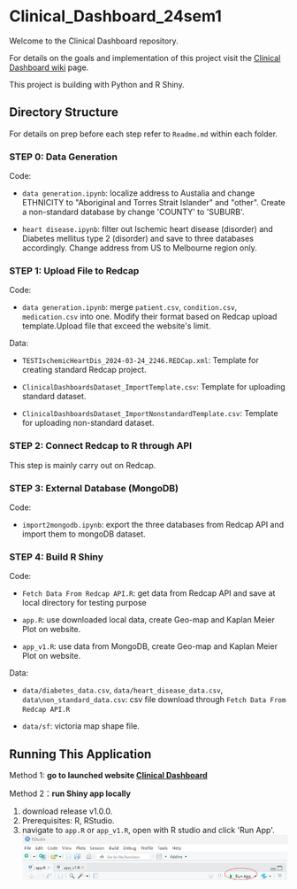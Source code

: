 # Clinical_Dashboard_24sem1
Welcome to the Clinical Dashboard repository.        

For details on the goals and implementation of this project visit the [Clinical Dashboard wiki](https://github.com/Clinical-Informatics-Collaborative/Clinical_Dashboard_24sem1/wiki "Clinical Dashboard wiki") page.       

This project is building with Python and R Shiny.

## Directory Structure
For details on prep before each step refer to `Readme.md` within each folder.       

### STEP 0: Data Generation
Code:      
   - `data generation.ipynb`: localize address to Austalia and change ETHNICITY  to "Aboriginal and Torres Strait Islander" and "other". Create a non-standard database by change 'COUNTY' to 'SUBURB'.             

   - `heart disease.ipynb`: filter out Ischemic heart disease (disorder) and Diabetes mellitus type 2 (disorder) and save to three databases accordingly. Change address from US to Melbourne region only. 

### STEP 1: Upload File to Redcap        
Code:      
   - `data generation.ipynb`: merge `patient.csv`, `condition.csv`, `medication.csv` into one. Modify their format based on Redcap upload template.Upload file that exceed the website's limit.    

Data:      
   - `TESTIschemicHeartDis_2024-03-24_2246.REDCap.xml`: Template for creating standard Redcap project.           

   - `ClinicalDashboardsDataset_ImportTemplate.csv`: Template for uploading standard dataset.           

   - `ClinicalDashboardsDataset_ImportNonstandardTemplate.csv`: Template for uploading non-standard dataset.        


### STEP 2: Connect Redcap to R through API
This step is mainly carry out on Redcap.

### STEP 3: External Database (MongoDB)
Code:       
   - `import2mongodb.ipynb`: export the three databases from Redcap API and import them to mongoDB dataset.

### STEP 4: Build R Shiny 
Code:     
   - `Fetch Data From Redcap API.R`: get data from Redcap API and save at local directory for testing purpose          

   - `app.R`: use downloaded local data, create Geo-map and Kaplan Meier Plot on website.        

   - `app_v1.R`: use data from MongoDB, create Geo-map and Kaplan Meier Plot on website.         

Data:      
   - `data/diabetes_data.csv`, `data/heart_disease_data.csv`, `data\non_standard_data.csv`: csv file download through `Fetch Data From Redcap API.R`          

   - `data/sf`: victoria map shape file.         

## Running This Application
Method 1: **go to launched website [Clinical Dashboard](http://115.146.87.171:3838/sample-apps/Clinical_Dashboard/ "Clinical Dashboard")**             

Method 2：**run Shiny app locally**        
1. download release v1.0.0.           
2. Prerequisites: R, RStudio.           
3. navigate to `app.R` or `app_v1.R`, open with R studio and click 'Run App'.          
   ![run app](https://github.com/Clinical-Informatics-Collaborative/Clinical_Dashboard_24sem1/blob/main/Picture/App.png "run app")

